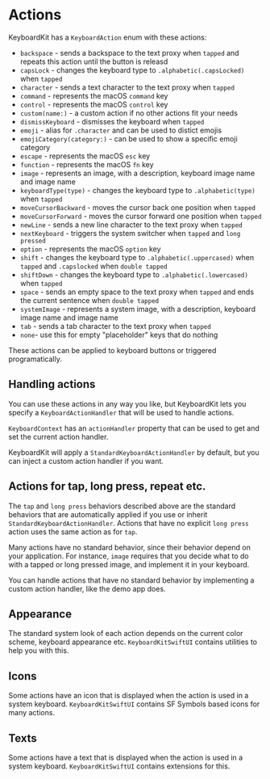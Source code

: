 # Actions

KeyboardKit has a `KeyboardAction` enum with these actions:

* `backspace` - sends a backspace to the text proxy when `tapped` and repeats this action until the button is releasd
* `capsLock` - changes the keyboard type to `.alphabetic(.capsLocked)` when `tapped`
* `character` - sends a text character to the text proxy when `tapped`
* `command` - represents the macOS `command` key
* `control` - represents the macOS `control` key
* `custom(name:)` - a custom action if no other actions fit your needs
* `dismissKeyboard` - dismisses the keyboard when `tapped`
* `emoji`  - alias for `.character` and can be used to distict emojis
* `emojiCategory(category:)` - can be used to show a specific emoji category
* `escape` - represents the macOS `esc` key
* `function` - represents the macOS `fn` key
* `image` - represents an image, with a description, keyboard image name and image name
* `keyboardType(type)` - changes the keyboard type to `.alphabetic(type)` when `tapped`
* `moveCursorBackward` - moves the cursor back one position when `tapped`
* `moveCursorForward` - moves the cursor forward one position when `tapped`
* `newLine` - sends a new line character to the text proxy when `tapped`
* `nextKeyboard` - triggers the system switcher when `tapped` and `long pressed`
* `option` - represents the macOS `option` key
* `shift` - changes the keyboard type to `.alphabetic(.uppercased)` when `tapped` and `.capslocked` when `double tapped`
* `shiftDown` - changes the keyboard type to `.alphabetic(.lowercased)` when `tapped`
* `space` - sends an empty space to the text proxy when `tapped` and ends the current sentence when `double tapped`
* `systemImage` - represents a system image, with a description, keyboard image name and image name
* `tab` - sends a tab character to the text proxy when `tapped`
* `none`- use this for empty "placeholder" keys that do nothing

These actions can be applied to keyboard buttons or triggered programatically.


## Handling actions

You can use these actions in any way you like, but KeyboardKit lets you specify a `KeyboardActionHandler` that will be used to handle actions.

`KeyboardContext` has an `actionHandler` property that can be used to get and set the current action handler.

KeyboardKit will apply a `StandardKeyboardActionHandler` by default, but you can inject a custom action handler if you want.


## Actions for tap, long press, repeat etc.

The `tap` and `long press` behaviors described above are the standard behaviors that are automatically applied if you use or inherit `StandardKeyboardActionHandler`. Actions that have no explicit `long press` action uses the same action as for `tap`.

Many actions have no standard behavior, since their behavior depend on your application. For instance, `image` requires that you decide what to do with a tapped or long pressed image, and implement it in your keyboard.

You can handle actions that have no standard behavior by implementing a custom action handler, like the demo app does.


## Appearance

The standard system look of each action depends on the current color scheme, keyboard appearance etc. `KeyboardKitSwiftUI` contains utilities to help you with this.


## Icons

Some actions have an icon that is displayed when the action is used in a system keyboard. `KeyboardKitSwiftUI` contains SF Symbols based icons for many actions.


## Texts

Some actions have a text that is displayed when the action is used in a system keyboard. `KeyboardKitSwiftUI` contains extensions for this.





